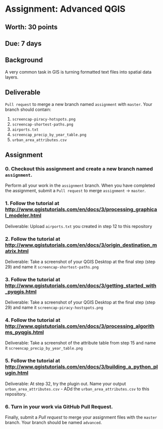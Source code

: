 # Assignment: Advanced QGIS
## Worth: 30 points
## Due: 7 days

## Background

A very common task in GIS is turning formatted text files into spatial data layers.

## Deliverable
`Pull request` to merge a new branch named `assignment` with `master`. Your branch should contain:
1. `screencap-piracy-hotspots.png`
2. `screencap-shortest-paths.png`
3. `airports.txt`
4. `screencap_precip_by_year_table.png`
5. `urban_area_attributes.csv`

## Assignment

### 0. Checkout this assignment and create a new branch named `assignment`.
Perform all your work in the `assignment` branch. When you have completed the assignment, submit a `Pull request` to merge `assignment` -> `master`.

### 1. Follow the tutorial at http://www.qgistutorials.com/en/docs/3/processing_graphical_modeler.html

Deliverable:
Upload `airports.txt` you created in step 12 to this repository

### 2. Follow the tutorial at http://www.qgistutorials.com/en/docs/3/origin_destination_matrix.html

Deliverable:
Take a screenshot of your QGIS Desktop at the final step (step 29) and name it `screencap-shortest-paths.png`

### 3. Follow the tutorial at http://www.qgistutorials.com/en/docs/3/getting_started_with_pyqgis.html

Deliverable:
Take a screenshot of your QGIS Desktop at the final step (step 29) and name it `screencap-piracy-hostspots.png`

### 4. Follow the tutorial at http://www.qgistutorials.com/en/docs/3/processing_algorithms_pyqgis.html

Deliverable:
Take a screenshot of the attribute table from step 15 and name it `screencap_precip_by_year_table.png`

### 5. Follow the tutorial at http://www.qgistutorials.com/en/docs/3/building_a_python_plugin.html

Deliverable:
At step 32, try the plugin out. Name your output `urban_area_attributes.csv` - ADd the `urban_area_attributes.csv` to this repository.

### 6. Turn in your work via GitHub Pull Request. 

Finally, submit a *Pull request* to merge your assignment files with the `master` branch. Your branch should be named `advanced`.

